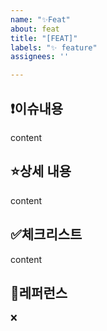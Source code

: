 ```yaml
---
name: "✨Feat"
about: feat
title: "[FEAT]"
labels: "✨ feature"
assignees: ''

---
```


:exclamation:**이슈내용**
---
content

:star:**상세 내용**
---
content

:white_check_mark:**체크리스트**
---
content

:mag_right:**레퍼런스**
---
❌
